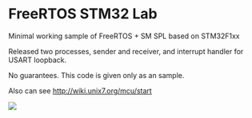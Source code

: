 
# FreeRTOS STM32 Lab

Minimal working sample of FreeRTOS + SM SPL based on STM32F1xx

Released two processes, sender and receiver, and interrupt handler for USART loopback.


No guarantees. This code is given only as an sample.

Also can see http://wiki.unix7.org/mcu/start

![](http://wiki.unix7.org/_media/mcu/img_20180422_144519-480.jpg)
